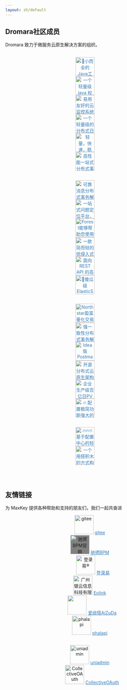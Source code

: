 ```yaml
---
layout: zh/default
---
```


<style>
.flinks{
	text-align: center;
}

.flinks img{
	height: 60px;
	max-width: 120px;
}

.flinks a{
	color: #337ab7;
}

</style>

<h2>Dromara社区成员</h2>

Dromara 致力于微服务云原生解决方案的组织。

<div class="row "  style="margin-top: 30px;">
	<div class="col-md-2 flinks">
	<a href="https://hutool.cn/" target="_blank">
							<img src="{{"/static/images/dromara/" | prepend: site.baseurl "}}/hutool.jpg" title="🍬小而全的Java工具类库，使Java拥有函数式语言般的优雅，让Java语言也可以“甜甜的”。">
						</a>
	</div>
	<div class="col-md-2 flinks">
	<a href="https://sa-token.dev33.cn/" target="_blank">
							<img src="{{"/static/images/dromara/" | prepend: site.baseurl "}}/sa-token.png" title="一个轻量级 java 权限认证框架，让鉴权变得简单、优雅！">
						</a>
	</div>
	<div class="col-md-2 flinks">
	<a href="https://hertzbeat.com/" target="_blank">
							<img src="{{"/static/images/dromara/" | prepend: site.baseurl "}}/hertzbeat_brand.jpg" title="易用友好的云监控系统">
						</a>
	</div>
	<div class="col-md-2 flinks" >
	<a href="https://gitee.com/dromara/TLog" target="_blank">
							<img src="{{"/static/images/dromara/" | prepend: site.baseurl "}}/tlog2.png" title="一个轻量级的分布式日志标记追踪神器，10分钟即可接入，自动对日志打标签完成微服务的链路追踪">
						</a>
	</div>
	<div class="col-md-2 flinks">
	<a href="https://gitee.com/dromara/liteFlow" target="_blank">
							<img src="{{"/static/images/dromara/" | prepend: site.baseurl "}}/liteflow.png" title="轻量，快速，稳定，可编排的组件式流程引擎">
						</a>
	</div>
	<div class="col-md-2 flinks">
	<a href="https://gitee.com/dromara/hmily" target="_blank">
							<img src="{{"/static/images/dromara/" | prepend: site.baseurl "}}/hmily.png" title="高性能一站式分布式事务解决方案。">
						</a>
	</div>
</div>
<div class="row "  style="margin-top: 30px;">
	<div class="col-md-2 flinks" >
	<a href="https://gitee.com/dromara/myth" target="_blank">
							<img src="{{"/static/images/dromara/" | prepend: site.baseurl "}}/myth.png" title="可靠消息分布式事务解决方案。">
						</a>
	</div>
	<div class="col-md-2 flinks">
	<a href="https://cubic.jiagoujishu.com/" target="_blank">
							<img src="{{"/static/images/dromara/" | prepend: site.baseurl "}}/cubic.png" title="一站式问题定位平台，以agent的方式无侵入接入应用，完整集成arthas功能模块，致力于应用级监控，帮助开发人员快速定位问题">
						</a>
	</div>
	<div class="col-md-2 flinks">
	<a href="http://forest.dtflyx.com/" target="_blank">
							<img src="{{"/static/images/dromara/" | prepend: site.baseurl "}}/forest-logo.png" title="Forest能够帮助您使用更简单的方式编写Java的HTTP客户端" nf>
						</a>
	</div>
	<div class="col-md-2 flinks">
	<a href="https://jpom.io/" target="_blank">
							<img src="{{"/static/images/dromara/" | prepend: site.baseurl "}}/jpom.png" title="一款简而轻的低侵入式在线构建、自动部署、日常运维、项目监控软件">
						</a>
	</div>
	<div class="col-md-2 flinks">
	<a href="https://su.usthe.com/" target="_blank">
							<img src="{{"/static/images/dromara/" | prepend: site.baseurl "}}/sureness.png" title="面向 REST API 的高性能认证鉴权框架">
						</a>
	</div>
	<div class="col-md-2 flinks">
	<a href="https://easy-es.cn/" target="_blank">
							<img src="{{"/static/images/dromara/" | prepend: site.baseurl "}}/easy-es2.png" title="🚀傻瓜级ElasticSearch搜索引擎ORM框架">
						</a>
	</div>
</div>
<div class="row "  style="margin-top: 30px;">
	<div class="col-md-2 flinks" >
	<a href="https://gitee.com/dromara/northstar" target="_blank">
							<img src="{{"/static/images/dromara/" | prepend: site.baseurl "}}/northstar_logo.png" title="Northstar盈富量化交易平台">
						</a>
	</div>
	<div class="col-md-2 flinks">
	<a href="https://gitee.com/dromara/Raincat" target="_blank">
							<img src="{{"/static/images/dromara/" | prepend: site.baseurl "}}/raincat.png" title="强一致性分布式事务解决方案。">
						</a>
	</div>
	<div class="col-md-2 flinks">
	<a href="https://plugins.sheng90.wang/fast-request/" target="_blank">
							<img src="{{"/static/images/dromara/" | prepend: site.baseurl "}}/fast-request.png" title="Idea 版 Postman，为简化调试API而生">
						</a>
	</div>
	<div class="col-md-2 flinks">
	<a href="https://www.jeesuite.com/" target="_blank">
							<img src="{{"/static/images/dromara/" | prepend: site.baseurl "}}/mendmix.png" title="开源分布式云原生架构一站式解决方案">
						</a>
	</div>
	<div class="col-md-2 flinks">
	<a href="https://www.x-easypdf.cn" target="_blank">
							<img src="{{"/static/images/dromara/" | prepend: site.baseurl "}}/koalas-rpc2.png" title="企业生产级百亿日PV高可用可拓展的RPC框架。">
						</a>
	</div>
	<div class="col-md-2 flinks">
	<a href="https://async.sizegang.cn/" target="_blank">
							<img src="{{"/static/images/dromara/" | prepend: site.baseurl "}}/gobrs-async.png" title="🔥 配置极简功能强大的异步任务动态编排框架">
						</a>
	</div>
</div>
<div class="row "  style="margin-top: 30px;">
	<div class="col-md-2 flinks" >
	<a href="https://dynamictp.cn/" target="_blank">
							<img src="{{"/static/images/dromara/" | prepend: site.baseurl "}}/dynamic-tp.png" title="🔥🔥🔥 基于配置中心的轻量级动态可监控线程池">
						</a>
	</div>
	<div class="col-md-2 flinks">
	<a href="https://www.x-easypdf.cn" target="_blank">
							<img src="{{"/static/images/dromara/" | prepend: site.baseurl "}}/x-easypdf.png" title="一个用搭积木的方式构建pdf的框架（基于pdfbox）">
						</a>
	</div>
	<div class="col-md-2 flinks">
	</div>
	<div class="col-md-2 flinks">
	</div>
	<div class="col-md-2 flinks">
	</div>
	<div class="col-md-2 flinks">
	</div>
</div>

<br><br>

<h2>友情链接</h2>

为 MaxKey 提供各种帮助和支持的朋友们，我们一起共奋进

<div class="row ">
	<div class="col-md-2 flinks">
		<img style="padding-left: 30px;" src="{{ "/static/images/partners/gitee.png" | prepend: site.baseurl }}?{{ site.time | date: "%Y%m%d%H%M" }}" title="gitee">
		<a href="https://gitee.com/" target="_blank">	gitee	</a>
	</div>
	<div class="col-md-2 flinks" >
		<img   src="{{ "/static/images/partners/ccflowAD_Smaill.png" | prepend: site.baseurl }}?{{ site.time | date: "%Y%m%d%H%M" }}" title="驰骋BPM官网" style="BACKGROUND-COLOR: GRAY;margin-left: 30px;">
		<a href="http://ccflow.org/?from=MaxKey" target="_blank">	驰骋BPM	</a>
	</div>
	<div class="col-md-2 flinks">
		<img style="padding-left: 50px;" src="{{ "/static/images/partners/denglu1.jpg" | prepend: site.baseurl }}?{{ site.time | date: "%Y%m%d%H%M" }}" title="登录易®">
		<a href="https://www.denglu1.cn/?from=MaxKey" target="_blank"> 登录易</a>
	</div>
	<div class="col-md-2 flinks">
		<img style="padding-left: 30px;" src="https://www.eolink.com/assets/images/logo/eolink_nav.svg" title="广州银云信息科技有限公司">
		<a href="https://www.eolinker.com/?from=MaxKey" target="_blank"> 
					Eolink
				</a>
	</div>
	<div class="col-md-2 flinks" >
		<img style="padding-left: 45px;" src ="{{ "/static/images/partners/aizuda.png" | prepend: site.baseurl }}?{{ site.time | date: "%Y%m%d%H%M" }}" />
		<a href="http://aizuda.com/?from=MaxKey" target="_blank">爱组搭AiZuDa</a>
	</div>
	<div class="col-md-2 flinks">
		<img  style="padding-left: 30px;"  src="{{ "/static/images/partners/phalapi.png" | prepend: site.baseurl }}?{{ site.time | date: "%Y%m%d%H%M" }}" title="phalapi">
		<a href="https://www.phalapi.net/" target="_blank">phalapi</a>
	</div>
</div>

<div class="row " style="margin-top: 30px;">
	<div class="col-md-2 flinks">
		<img  style="padding-left: 30px;"  src="{{ "/static/images/partners/uniadmin.jpg" | prepend: site.baseurl }}?{{ site.time | date: "%Y%m%d%H%M" }}" title="uniadmin">
		<a href="https://uniadmin.jiangruyi.com/" target="_blank">	uniadmin</a>
	</div>
	<div class="col-md-2 flinks">
		<img  style="padding-left: 45px;" src="{{ "/static/images/partners/collectiveoauth.png" | prepend: site.baseurl }}?{{ site.time | date: "%Y%m%d%H%M" }}" title="CollectiveOAuth">
		<a href="https://codoc.rthinkingsoft.cn/" target="_blank">	CollectiveOAuth	</a>
	</div>
	<div class="col-md-2 flinks">
	</div>
	<div class="col-md-2 flinks">
	</div>
	<div class="col-md-2 flinks">
	</div>
	<div class="col-md-2 flinks">
	</div>
</div>

<div class="row "  style="margin-top: 30px;">
	<div class="col-md-2 flinks" >
	</div>
	<div class="col-md-2 flinks">
	</div>
	<div class="col-md-2 flinks">
	</div>
	<div class="col-md-2 flinks">
	</div>
	<div class="col-md-2 flinks">
	</div>
	<div class="col-md-2 flinks">
	</div>
</div>
